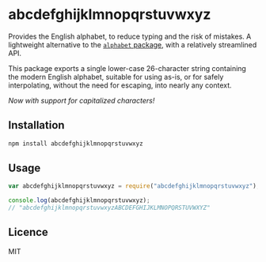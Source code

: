 # abcdefghijklmnopqrstuvwxyz

Provides the English alphabet, to reduce typing and the risk of mistakes. A lightweight alternative to the [`alphabet` package](https://www.npmjs.com/package/alphabet), with a relatively streamlined API.

This package exports a single lower-case 26-character string containing the modern English alphabet, suitable for using as-is, or for safely interpolating, without the need for escaping, into nearly any context.

_Now with support for capitalized characters!_

## Installation

```bash
npm install abcdefghijklmnopqrstuvwxyz
```

## Usage

```js
var abcdefghijklmnopqrstuvwxyz = require("abcdefghijklmnopqrstuvwxyz");

console.log(abcdefghijklmnopqrstuvwxyz);
// "abcdefghijklmnopqrstuvwxyzABCDEFGHIJKLMNOPQRSTUVWXYZ"
```

## Licence

MIT
